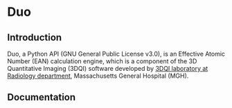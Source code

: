 # Duo

## Introduction
Duo, a Python API (GNU General Public License v3.0), is an Effective Atomic Number (EAN) calculation engine, which is a component of the 3D Quantitative Imaging (3DQI) software developed by [3DQI laboratory at Radiology department](https://3dqi.github.io/3dqi_website/index.html?pageName=a-home), Massachusetts General Hospital (MGH).

## Documentation
